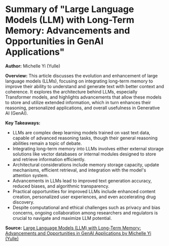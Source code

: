 # Summary of "Large Language Models (LLM) with Long-Term Memory: Advancements and Opportunities in GenAI Applications"

**Author:** Michelle Yi (Yulle)

**Overview:**
This article discusses the evolution and enhancement of large language models (LLMs), focusing on integrating long-term memory to improve their ability to understand and generate text with better context and coherence. It explores the architecture behind LLMs, especially Transformer models, and highlights advancements that allow these models to store and utilize extended information, which in turn enhances their reasoning, personalized applications, and overall usefulness in Generative AI (GenAI).

**Key Takeaways:**
- LLMs are complex deep learning models trained on vast text data, capable of advanced reasoning tasks, though their general reasoning abilities remain a topic of debate.
- Integrating long-term memory into LLMs involves either external storage solutions like vector databases or internal modules designed to store and retrieve information efficiently.
- Architectural considerations include memory storage capacity, update mechanisms, efficient retrieval, and integration with the model's attention system.
- Advancements in LLMs lead to improved text generation accuracy, reduced biases, and algorithmic transparency.
- Practical opportunities for improved LLMs include enhanced content creation, personalized user experiences, and even accelerating drug discovery.
- Despite computational and ethical challenges such as privacy and bias concerns, ongoing collaboration among researchers and regulators is crucial to navigate and maximize LLM potential.

**Source:** [Large Language Models (LLM) with Long-Term Memory: Advancements and Opportunities in GenAI Applications by Michelle Yi (Yulle)](https://yulleyi.medium.com/large-language-models-llm-with-long-term-memory-advancements-and-opportunities-in-genai-fcc3590f1c0e)
